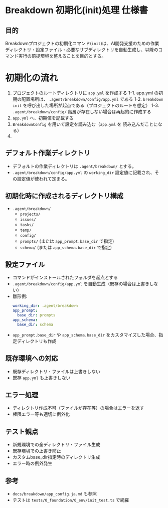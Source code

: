 # Breakdown 初期化(init)処理 仕様書

## 目的
Breakdownプロジェクトの初期化コマンド(`init`)は、AI開発支援のための作業ディレクトリ・設定ファイル・必要なサブディレクトリを自動生成し、以降のコマンド実行の前提環境を整えることを目的とする。

# 初期化の流れ

1. プロジェクトのルートディレクトリに `app.yml` を作成する
1-1. app.yml の初期の配置場所は、 `.agent/breakdown/config/app.yml` である
1-2. `breakdown init` を呼び出した場所が起点である（プロジェクトのルートを想定）
1-3. `.agent/breakdown/config/` 階層が存在しない場合は再起的に作成する
2. `app.yml` へ、初期値を記載する
3. `BreakdownConfig` を用いて設定を読み込む（`app.yml` を 読み込んだことになる）
4. 


## デフォルト作業ディレクトリ
- デフォルトの作業ディレクトリは `.agent/breakdown/` とする。
- `.agent/breakdown/config/app.yml` の `working_dir` 設定値に記載され、その設定値が使われて定まる。

## 初期化時に作成されるディレクトリ構成
- `.agent/breakdown/`
  - `projects/`
  - `issues/`
  - `tasks/`
  - `temp/`
  - `config/`
  - `prompts/` (または `app_prompt.base_dir` で指定)
  - `schema/` (または `app_schema.base_dir` で指定)

## 設定ファイル
- コマンドがインストールされたフォルダを起点とする
- `.agent/breakdown/config/app.yml` を自動生成（既存の場合は上書きしない）
- 雛形例:
  ```yaml
  working_dir: .agent/breakdown
  app_prompt:
    base_dir: prompts
  app_schema:
    base_dir: schema
  ```
- `app_prompt.base_dir` や `app_schema.base_dir` をカスタマイズした場合、指定ディレクトリも作成

## 既存環境への対応
- 既存ディレクトリ・ファイルは上書きしない
- 既存 `app.yml` も上書きしない

## エラー処理
- ディレクトリ作成不可（ファイルが存在等）の場合はエラーを返す
- 権限エラー等も適切に例外化

## テスト観点
- 新規環境での全ディレクトリ・ファイル生成
- 既存環境での上書き防止
- カスタムbase_dir指定時のディレクトリ生成
- エラー時の例外発生

## 参考
- `docs/breakdown/app_config.ja.md` も参照
- テストは `tests/0_foundation/0_env/init_test.ts` で網羅 